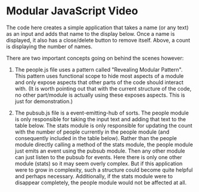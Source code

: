 # Modular JavaScript Video

The code here creates a simple application that takes a name (or any text) as an input and adds that name to the display below.  Once a name is displayed, it also has a close/delete button to remove itself.  Above, a count is displaying the number of names.

There are two important concepts going on behind the scenes however:

1) The people.js file uses a pattern called "Revealing Modular Pattern".  This pattern uses functional scope to hide most aspects of a module and only expose aspects that other parts of the code should interact with. (It is worth pointing out that with the current structure of the code, no other part/module is actually using these exposes aspects.  This is just for demonstration.)

2) The pubsub.js file is a event-emitting-hub of sorts.  The people module is only responsible for taking the input text and adding that text to the table below.  The stats module is only responsible for updating the count with the number of people currently in the people module (and consequently included in the table below).  Rather than the people module directly calling a method of the stats module, the people module just emits an event using the pubsub module.  Then any other module can just listen to the pubsub for events.  Here there is only one other module (stats) so it may seem overly complex.  But if this application were to grow in complexity, such a structure could become quite helpful and perhaps necessary.  Additionally, if the stats module were to disappear completely, the people module would not be affected at all.